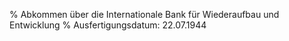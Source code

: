 % Abkommen über die Internationale Bank für Wiederaufbau und Entwicklung
% Ausfertigungsdatum: 22.07.1944
 